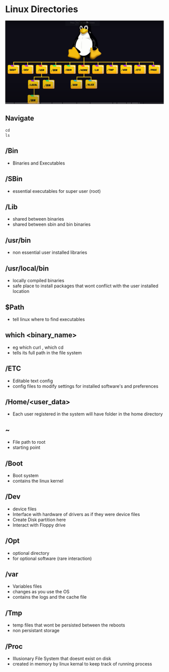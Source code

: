 # Linux Directories

&#x20;

![](<.gitbook/assets/image (43).png>)

## Navigate&#x20;

```
cd 
ls
```

## /Bin

* &#x20;Binaries and Executables

## /SBin

* &#x20;essential executables for super user (root)

## /Lib

* shared between binaries
* shared between sbin and bin binaries

## /usr/bin

* non essential user installed libraries

## /usr/local/bin

* locally compiled binaries &#x20;
* safe place to install packages that wont conflict with the user installed  location

## $Path

* &#x20;tell linux where to find executables

## which \<binary\_name>

* eg which curl , which cd&#x20;
* tells its full path in the file system

## /ETC

* Editable text config
* config files to modify settings for installed software's and preferences

## /Home/\<user\_data>

* Each user registered in the system will have folder in the home directory &#x20;

## \~&#x20;

* &#x20;File path to root
* starting point&#x20;

## /Boot

* Boot system &#x20;
* contains the linux kernel

## /Dev

* device files
* Interface with hardware of drivers as if they were device files
* Create Disk partition here &#x20;
* Interact with Floppy drive

## /Opt

* &#x20;optional directory &#x20;
* for optional software  (rare interaction)

## /var

* Variables files
* changes as you use the OS &#x20;
* contains the logs and the cache file&#x20;

## /Tmp&#x20;

* temp files that wont be persisted between the reboots
* non persistant storage

## /Proc

* Illusionary File System that doesnt exist on disk
* created in memory by linux kernal to keep track of running process









